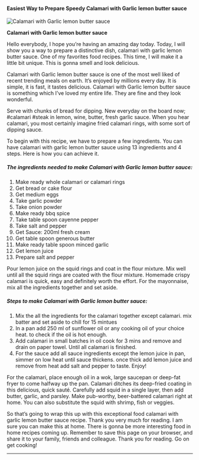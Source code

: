             

#### Easiest Way to Prepare Speedy Calamari with Garlic lemon butter sauce

![Calamari with Garlic lemon butter sauce](https://img-global.cpcdn.com/recipes/c9e54cbb43a48a2a/751x532cq70/calamari-with-garlic-lemon-butter-sauce-recipe-main-photo.jpg)

**Calamari with Garlic lemon butter sauce**

Hello everybody, I hope you’re having an amazing day today. Today, I will show you a way to prepare a distinctive dish, calamari with garlic lemon butter sauce. One of my favorites food recipes. This time, I will make it a little bit unique. This is gonna smell and look delicious.

Calamari with Garlic lemon butter sauce is one of the most well liked of recent trending meals on earth. It’s enjoyed by millions every day. It is simple, it is fast, it tastes delicious. Calamari with Garlic lemon butter sauce is something which I’ve loved my entire life. They are fine and they look wonderful.

Serve with chunks of bread for dipping. New everyday on the board now; #calamari #steak in lemon, wine, butter, fresh garlic sauce. When you hear calamari, you most certainly imagine fried calamari rings, with some sort of dipping sauce.

To begin with this recipe, we have to prepare a few ingredients. You can have calamari with garlic lemon butter sauce using 13 ingredients and 4 steps. Here is how you can achieve it.

##### The ingredients needed to make Calamari with Garlic lemon butter sauce:

1.  Make ready whole calamari or calamari rings
2.  Get bread or cake flour
3.  Get medium eggs
4.  Take garlic powder
5.  Take onion powder
6.  Make ready bbq spice
7.  Take table spoon cayenne pepper
8.  Take salt and pepper
9.  Get Sauce: 200ml fresh cream
10.  Get table spoon generous butter
11.  Make ready table spoon minced garlic
12.  Get lemon juice
13.  Prepare salt and pepper

Pour lemon juice on the squid rings and coat in the flour mixture. Mix well until all the squid rings are coated with the flour mixture. Homemade crispy calamari is quick, easy and definitely worth the effort. For the mayonnaise, mix all the ingredients together and set aside.

##### Steps to make Calamari with Garlic lemon butter sauce:

1.  Mix the all the ingredients for the calamari together except calamari. mix batter and set aside to chill for 15 mintues
2.  In a pan add 250 ml of sunflower oil or any cooking oil of your choice heat. to check if the oil is hot enough.
3.  Add calamari in small batches in oil cook for 3 mins and remove and drain on paper towel. Until all calamari is finished.
4.  For the sauce add all sauce ingredients except the lemon juice in pan, simmer on low heat until sauce thickens. once thick add lemon juice and remove from heat add salt and pepper to taste. Enjoy!

For the calamari, place enough oil in a wok, large saucepan or deep-fat fryer to come halfway up the pan. Calamari ditches its deep-fried coating in this delicious, quick sauté. Carefully add squid in a single layer, then add butter, garlic, and parsley. Make pub-worthy, beer-battered calamari right at home. You can also substitute the squid with shrimp, fish or veggies.

So that’s going to wrap this up with this exceptional food calamari with garlic lemon butter sauce recipe. Thank you very much for reading. I am sure you can make this at home. There is gonna be more interesting food in home recipes coming up. Remember to save this page on your browser, and share it to your family, friends and colleague. Thank you for reading. Go on get cooking!

* * *